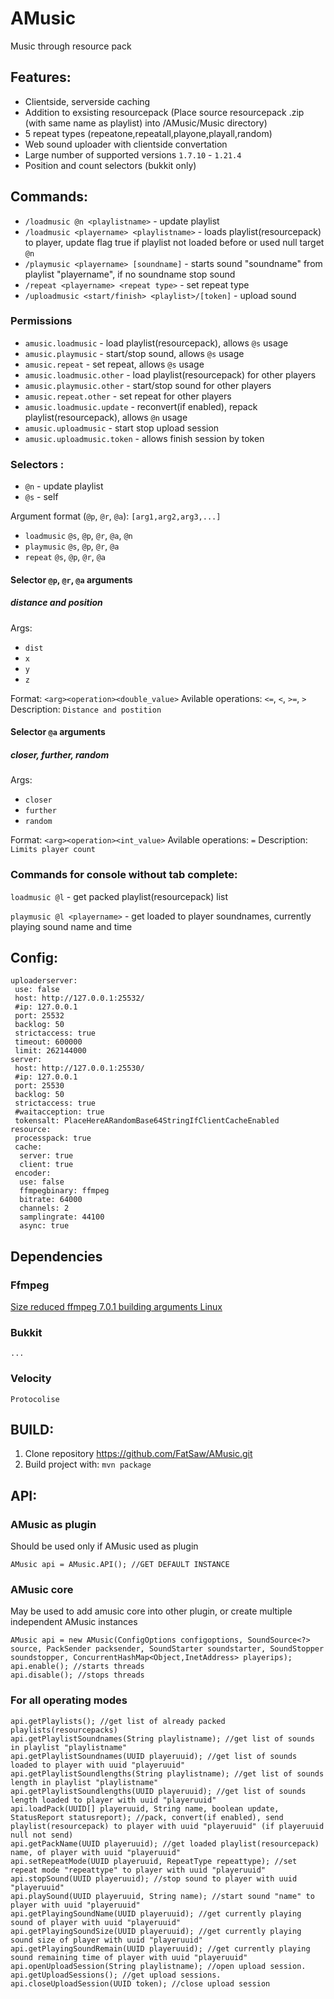 # AMusic
Music through resource pack
## Features:
- Clientside, serverside caching
- Addition to exsisting resourcepack (Place source resourcepack .zip (with same name as playlist) into /AMusic/Music directory)
- 5 repeat types (repeatone,repeatall,playone,playall,random)
- Web sound uploader with clientside convertation
- Large number of supported versions `1.7.10` - `1.21.4`
- Position and count selectors (bukkit only)

## Commands:
- `/loadmusic @n <playlistname>` - update playlist
- `/loadmusic <playername> <playlistname>` - loads playlist(resourcepack) to player, update flag true if playlist not loaded before or used null target `@n`
- `/playmusic <playername> [soundname]` - starts sound "soundname" from playlist "playername", if no soundname stop sound
- `/repeat <playername> <repeat type>` - set repeat type
- `/uploadmusic <start/finish> <playlist>/[token]` - upload sound

### Permissions
- `amusic.loadmusic` - load playlist(resourcepack), allows `@s` usage
- `amusic.playmusic` - start/stop sound, allows `@s` usage
- `amusic.repeat` - set repeat, allows `@s` usage
- `amusic.loadmusic.other` - load playlist(resourcepack) for other players
- `amusic.playmusic.other` - start/stop sound for other players
- `amusic.repeat.other` - set repeat for other players
- `amusic.loadmusic.update` - reconvert(if enabled), repack playlist(resourcepack), allows `@n` usage
- `amusic.uploadmusic` - start stop upload session
- `amusic.uploadmusic.token` - allows finish session by token

### Selectors <playername>:
- `@n` - update playlist
- `@s` - self

Argument format (`@p`, `@r`, `@a`): `[arg1,arg2,arg3,...]`
- `loadmusic` `@s`, `@p`, `@r`, `@a`, `@n`
- `playmusic` `@s`, `@p`, `@r`, `@a`
- `repeat` `@s`, `@p`, `@r`, `@a`

#### Selector `@p`, `@r`, `@a` arguments
##### distance and position
Args:
- `dist`
- `x`
- `y`
- `z`

Format: `<arg><operation><double_value>`
Avilable operations: `<=`, `<`, `>=`, `>`
Description: `Distance and postition`

#### Selector `@a` arguments
##### closer, further, random
Args:
- `closer`
- `further`
- `random`

Format: `<arg><operation><int_value>`
Avilable operations: `=`
Description: `Limits player count`

### Commands for console without tab complete:
`loadmusic @l` - get packed playlist(resourcepack) list

`playmusic @l <playername>` - get loaded to player soundnames, currently playing sound name and time

## Config:
```
uploaderserver:
 use: false
 host: http://127.0.0.1:25532/
 #ip: 127.0.0.1
 port: 25532
 backlog: 50
 strictaccess: true
 timeout: 600000
 limit: 262144000
server:
 host: http://127.0.0.1:25530/
 #ip: 127.0.0.1
 port: 25530
 backlog: 50
 strictaccess: true
 #waitacception: true
 tokensalt: PlaceHereARandomBase64StringIfClientCacheEnabled
resource:
 processpack: true
 cache:
  server: true
  client: true
 encoder:
  use: false
  ffmpegbinary: ffmpeg
  bitrate: 64000
  channels: 2
  samplingrate: 44100
  async: true
```
## Dependencies

### Ffmpeg
[Size reduced ffmpeg 7.0.1 building arguments Linux](/FFMPEG_BUILD.md)

### Bukkit
`...`
### Velocity
`Protocolise`

## BUILD:

1) Clone repository https://github.com/FatSaw/AMusic.git
2) Build project with: `mvn package`

## API:

### AMusic as plugin
Should be used only if AMusic used as plugin
```
AMusic api = AMusic.API(); //GET DEFAULT INSTANCE
```
### AMusic core
May be used to add amusic core into other plugin, or create multiple independent AMusic instances
```
AMusic api = new AMusic(ConfigOptions configoptions, SoundSource<?> source, PackSender packsender, SoundStarter soundstarter, SoundStopper soundstopper, ConcurrentHashMap<Object,InetAddress> playerips);
api.enable(); //starts threads
api.disable(); //stops threads
```
### For all operating modes
```
api.getPlaylists(); //get list of already packed playlists(resourcepacks)
api.getPlaylistSoundnames(String playlistname); //get list of sounds in playlist "playlistname"
api.getPlaylistSoundnames(UUID playeruuid); //get list of sounds loaded to player with uuid "playeruuid"
api.getPlaylistSoundlengths(String playlistname); //get list of sounds length in playlist "playlistname"
api.getPlaylistSoundlengths(UUID playeruuid); //get list of sounds length loaded to player with uuid "playeruuid"
api.loadPack(UUID[] playeruuid, String name, boolean update, StatusReport statusreport); //pack, convert(if enabled), send playlist(resourcepack) to player with uuid "playeruuid" (if playeruuid null not send)
api.getPackName(UUID playeruuid); //get loaded playlist(resourcepack) name, of player with uuid "playeruuid" 
api.setRepeatMode(UUID playeruuid, RepeatType repeattype); //set repeat mode "repeattype" to player with uuid "playeruuid"
api.stopSound(UUID playeruuid); //stop sound to player with uuid "playeruuid"
api.playSound(UUID playeruuid, String name); //start sound "name" to player with uuid "playeruuid"
api.getPlayingSoundName(UUID playeruuid); //get currently playing sound of player with uuid "playeruuid"
api.getPlayingSoundSize(UUID playeruuid); //get currently playing sound size of player with uuid "playeruuid"
api.getPlayingSoundRemain(UUID playeruuid); //get currently playing sound remaining time of player with uuid "playeruuid"
api.openUploadSession(String playlistname); //open upload session.
api.getUploadSessions(); //get upload sessions.
api.closeUploadSession(UUID token); //close upload session
```
